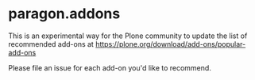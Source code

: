 # paragon.addons

This is an experimental way for the Plone community to update the list of recommended add-ons at https://plone.org/download/add-ons/popular-add-ons

Please file an issue for each add-on you'd like to recommend. 
